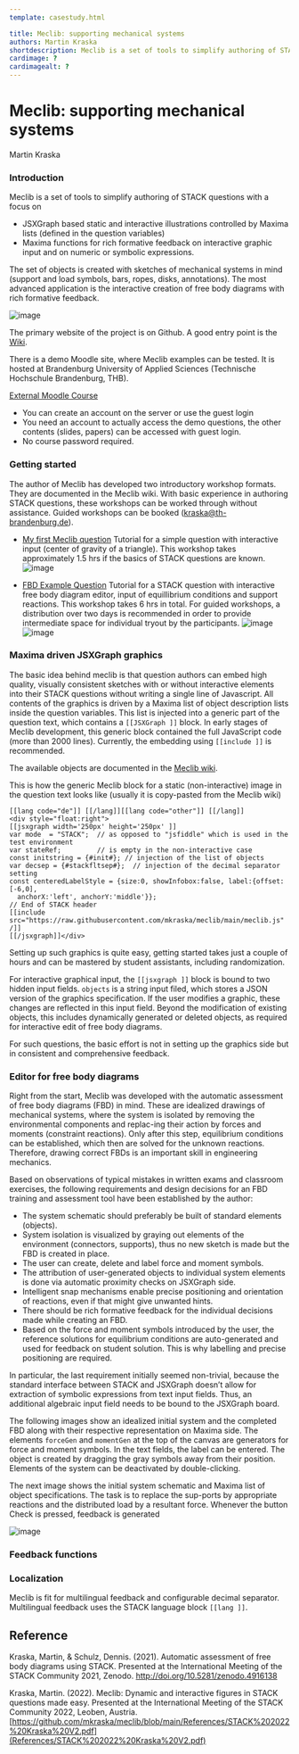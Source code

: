 ```yaml
---
template: casestudy.html

title: Meclib: supporting mechanical systems
authors: Martin Kraska
shortdescription: Meclib is a set of tools to simplify authoring of STACK questions with a focus on mechanical systems
cardimage: ?
cardimagealt: ?
---
```


# Meclib: supporting mechanical systems

Martin Kraska

### Introduction

Meclib is a set of tools to simplify authoring of STACK questions with a focus on 
- JSXGraph based static and interactive illustrations controlled by Maxima lists (defined in the question variables)
- Maxima functions for rich formative feedback on interactive graphic input and on numeric or symbolic expressions.

The set of objects is created with sketches of mechanical systems in mind (support and load symbols, bars, ropes, disks, annotations). The most advanced application is the interactive creation of free body diagrams with rich formative feedback.

![image](https://github.com/user-attachments/assets/3cff9ae6-a800-43ee-90fe-23f46d97c906)


The primary website of the project is on Github. A good entry point is the [Wiki](https://github.com/mkraska/meclib/wiki).

There is a demo Moodle site, where Meclib examples can be tested. It is hosted at Brandenburg University of Applied Sciences (Technische Hochschule Brandenburg, THB).

[External Moodle Course](https://extmoodle.th-brandenburg.de/course/view.php?id=138)

- You can create an account on the server or use the guest login
- You need an account to actually access the demo questions, the other contents (slides, papers) can be accessed with guest login.
- No course password required.



### Getting started

The author of Meclib has developed two introductory workshop formats. They are documented in the Meclib wiki. With basic experience in authoring STACK questions, these workshops can be worked through without assistance. Guided workshops can be booked (kraska@th-brandenburg.de). 
- [My first Meclib question](https://github.com/mkraska/meclib/wiki/My-first-Meclib-question) Tutorial for a simple question with interactive input (center of gravity of a triangle). This workshop takes approximately 1.5 hrs if the basics of STACK questions are known.
  ![image](https://github.com/user-attachments/assets/09ab2652-3df3-4a32-bb38-ef7c5c1f42b8)

- [FBD Example Question](https://github.com/mkraska/meclib/wiki/FBD-Example-Question) Tutorial for a STACK question with interactive free body diagram editor, input of equillibrium conditions and support reactions. This workshop takes 6 hrs in total. For guided workshops, a distribution over two days is recommended in order to provide intermediate space for individual tryout by the participants.
  ![image](https://github.com/user-attachments/assets/7052ae1c-d76a-49c6-bf71-14d2361cb74a)
  ![image](https://github.com/user-attachments/assets/1a0cd47a-ba06-4ba4-96dc-6033acefffa0)

### Maxima driven JSXGraph graphics

The basic idea behind meclib is that question authors can embed high quality, visually consistent sketches with or without interactive elements into their STACK questions without writing a single line of Javascript. All contents of the graphics is driven by a Maxima list of object description lists inside the question variables. This list is injected into a generic part of the question text, which contains a `[[JSXGraph ]]` block. In early stages of Meclib development, this generic block contained the full JavaScript code (more than 2000 lines). Currently, the embedding using `[[include ]]` is recommended.

The available objects are documented in the [Meclib wiki](https://github.com/mkraska/meclib/wiki/List-of-Objects).

This is how the generic Meclib block for a static (non-interactive) image in the question text looks like (usually it is copy-pasted from the Meclib wiki)

```
[[lang code="de"]] [[/lang]][[lang code="other"]] [[/lang]]
<div style="float:right">
[[jsxgraph width='250px' height='250px' ]] 
var mode  = "STACK";  // as opposed to "jsfiddle" which is used in the test environment
var stateRef;         // is empty in the non-interactive case
const initstring = {#init#}; // injection of the list of objects
var decsep = {#stackfltsep#};  // injection of the decimal separator setting
const centeredLabelStyle = {size:0, showInfobox:false, label:{offset:[-6,0], 
  anchorX:'left', anchorY:'middle'}};
// End of STACK header
[[include src="https://raw.githubusercontent.com/mkraska/meclib/main/meclib.js" /]]
[[/jsxgraph]]</div>
```

Setting up such graphics is quite easy, getting started takes just a couple of hours and can be mastered by student assistants, including randomization.

For interactive graphical input, the `[[jsxgraph ]]` block is bound to two hidden input fields. `objects` is a string input filed, which stores a JSON version of the graphics specification. If the user modifies a graphic, these changes are reflected in this input field. Beyond the modification of existing objects, this includes dynamically generated or deleted objects, as required for interactive edit of free body diagrams.

For such questions, the basic effort is not in setting up the graphics side but in consistent and comprehensive feedback. 

### Editor for free body diagrams

Right from the start, Meclib was developed with the automatic assessment of free body diagrams (FBD) in mind. These are idealized drawings of mechanical systems, where the system is isolated by removing the environmental components and replac-ing their action by forces and moments (constraint reactions). Only after this step, equilibrium conditions can be established, which then are solved for the unknown reactions. Therefore, drawing correct FBDs is an important skill in engineering mechanics.

Based on observations of typical mistakes in written exams and classroom exercises, the following requirements and design decisions for an FBD training and assessment tool have been established by the author:
-	The system schematic should preferably be built of standard elements (objects).
-	System isolation is visualized by graying out elements of the environment (connectors, supports), thus no new sketch is made but the FBD is created in place.
- The user can create, delete and label force and moment symbols.
- The attribution of user-generated objects to individual system elements is done via automatic proximity checks on JSXGraph side.
- Intelligent snap mechanisms enable precise positioning and orientation of reactions, even if that might give unwanted hints.
- There should be rich formative feedback for the individual decisions made while creating an FBD.
- Based on the force and moment symbols introduced by the user, the reference solutions for equilibrium conditions are auto-generated and used for feedback on student solution. This is why labelling and precise positioning are required.

In particular, the last requirement initially seemed non-trivial, because the standard interface between STACK and JSXGraph doesn’t allow for extraction of symbolic expressions from text input fields. Thus, an additional algebraic input field needs to be bound to the JSXGraph board.

The following images show an idealized initial system and the completed FBD along with their respective representation on Maxima side. The elements `forceGen` and `momentGen` at the top of the canvas are generators for force and moment symbols. In the text fields, the label can be entered. The object is created by dragging the gray symbols away from their position. Elements of the system can be deactivated by double-clicking. 

The next image shows the initial system schematic and Maxima list of object specifications. The task is to replace the sup-ports by appropriate reactions and the distributed load by a resultant force. Whenever the button Check is pressed, feedback is generated

![image](https://github.com/user-attachments/assets/759e14cb-7f8b-4c05-9d2c-97849e6f5303)




### Feedback functions

### Localization

Meclib is fit for multilingual feedback and configurable decimal separator. Multilingual feedback uses the STACK language block `[[lang ]]`. 


## Reference

Kraska, Martin, & Schulz, Dennis. (2021). Automatic assessment of free body diagrams using STACK. Presented at the International Meeting of the STACK Community 2021, Zenodo. http://doi.org/10.5281/zenodo.4916138

Kraska, Martin. (2022). Meclib: Dynamic and interactive figures in STACK questions made easy. Presented at the International Meeting of the STACK Community 2022, Leoben, Austria. [https://github.com/mkraska/meclib/blob/main/References/STACK%202022%20Kraska%20V2.pdf](References/STACK%202022%20Kraska%20V2.pdf)
